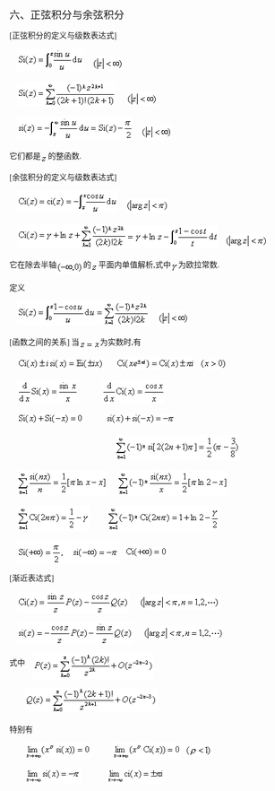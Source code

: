 <div class=Section1>
<p class=MsoNormal><span lang=ZH-CN style='font-size:14.0pt;font-family:宋体_GB2312'>六、正弦积分与余弦积分</span></p>
<p class=MsoNormal><span lang=EN-US style='font-family:宋体_GB2312'>[</span><span
lang=ZH-CN style='font-family:宋体_GB2312'>正弦积分的定义与级数表达式</span><span lang=EN-US
style='font-family:宋体_GB2312'>]</span></p>
<pre><span lang=EN-US style='font-family:宋体_GB2312'>&nbsp;&nbsp;&nbsp; </span><sub><span
lang=EN-US style='font-size:10.5pt;font-family:宋体_GB2312'><img width=120
height=41 src="res/17e9d95da129bdd93c34fb6cc6aaaa52_5717_files/image002.gif"
u1:shapes="_x0000_i1025"></span></sub><span lang=EN-US style='font-family:宋体_GB2312'>&nbsp;&nbsp;&nbsp;&nbsp;</span><sub><span
lang=EN-US style='font-size:10.5pt;font-family:宋体_GB2312'><img width=56
height=27 src="res/17e9d95da129bdd93c34fb6cc6aaaa52_5717_files/image004.gif"
u1:shapes="_x0000_i1026"></span></sub></pre><pre><span lang=EN-US
style='font-family:宋体_GB2312'>&nbsp;&nbsp;&nbsp;&nbsp;</span><sub><span
lang=EN-US style='font-size:10.5pt;font-family:宋体_GB2312'><img width=177
height=45 src="res/17e9d95da129bdd93c34fb6cc6aaaa52_5717_files/image006.gif"
u1:shapes="_x0000_i1027"></span></sub><span lang=EN-US style='font-family:宋体_GB2312'>&nbsp;&nbsp;&nbsp;&nbsp;&nbsp;</span><sub><span
lang=EN-US style='font-size:10.5pt;font-family:宋体_GB2312'><img width=56
height=27 src="res/17e9d95da129bdd93c34fb6cc6aaaa52_5717_files/image008.gif"
u1:shapes="_x0000_i1028"></span></sub></pre><pre><span lang=EN-US
style='font-family:宋体_GB2312'>&nbsp;&nbsp;&nbsp;&nbsp;</span><sub><span
lang=EN-US style='font-size:10.5pt;font-family:宋体_GB2312'><img width=207
height=41 src="res/17e9d95da129bdd93c34fb6cc6aaaa52_5717_files/image010.gif"
u1:shapes="_x0000_i1029"></span></sub><span lang=EN-US style='font-family:宋体_GB2312'>&nbsp;&nbsp;&nbsp;&nbsp;</span><sub><span
lang=EN-US style='font-size:10.5pt;font-family:宋体_GB2312'><img width=56
height=27 src="res/17e9d95da129bdd93c34fb6cc6aaaa52_5717_files/image012.gif"
u1:shapes="_x0000_i1030"></span></sub></pre>
<p class=MsoNormal><span lang=ZH-CN style='font-family:宋体_GB2312'>它们都是</span><sub><span
lang=EN-US style='font-size:10.5pt;font-family:宋体_GB2312'><img width=13
height=13 src="res/17e9d95da129bdd93c34fb6cc6aaaa52_5717_files/image014.gif"
u1:shapes="_x0000_i1031" align=absmiddle></span></sub><span lang=ZH-CN
style='font-family:宋体_GB2312'>的整函数</span><span lang=EN-US style='font-family:
宋体_GB2312'>.</span></p>
<p class=MsoNormal><span lang=EN-US style='font-family:宋体_GB2312'>[</span><span
lang=ZH-CN style='font-family:宋体_GB2312'>余弦积分的定义与级数表达式</span><span lang=EN-US
style='font-family:宋体_GB2312'>]</span></p>
<pre><span lang=EN-US style='font-family:宋体_GB2312'>&nbsp;&nbsp;&nbsp; </span><sub><span
lang=EN-US style='font-size:10.5pt;font-family:宋体_GB2312'><img width=180
height=41 src="res/17e9d95da129bdd93c34fb6cc6aaaa52_5717_files/image016.gif"
u1:shapes="_x0000_i1032"></span></sub><span lang=EN-US style='font-family:宋体_GB2312'>&nbsp;&nbsp;&nbsp;&nbsp;</span><sub><span
lang=EN-US style='font-size:10.5pt;font-family:宋体_GB2312'><img width=77
height=27 src="res/17e9d95da129bdd93c34fb6cc6aaaa52_5717_files/image018.gif"
u1:shapes="_x0000_i1033"></span></sub></pre><pre><span lang=EN-US
style='font-family:宋体_GB2312'>&nbsp;&nbsp;&nbsp;&nbsp;</span><sub><span
lang=EN-US style='font-size:10.5pt;font-family:宋体_GB2312'><img width=196
height=45 src="res/17e9d95da129bdd93c34fb6cc6aaaa52_5717_files/image020.gif"
u1:shapes="_x0000_i1034"><img width=164 height=41
src="res/17e9d95da129bdd93c34fb6cc6aaaa52_5717_files/image022.gif"
u1:shapes="_x0000_i1035"></span></sub><span lang=EN-US style='font-family:宋体_GB2312'>&nbsp;&nbsp;&nbsp;</span><sub><span
lang=EN-US style='font-size:10.5pt;font-family:宋体_GB2312'><img width=77
height=27 src="res/17e9d95da129bdd93c34fb6cc6aaaa52_5717_files/image024.gif"
u1:shapes="_x0000_i1036"></span></sub></pre>
<p class=MsoNormal><span lang=ZH-CN style='font-family:宋体_GB2312'>它在除去半轴</span><sub><span
lang=EN-US style='font-size:10.5pt;font-family:宋体_GB2312'><img width=48
height=21 src="res/17e9d95da129bdd93c34fb6cc6aaaa52_5717_files/image026.gif"
u1:shapes="_x0000_i1053" align=absmiddle></span></sub><span lang=ZH-CN
style='font-family:宋体_GB2312'>的</span><sub><span lang=EN-US style='font-size:
10.5pt;font-family:宋体_GB2312'><img width=13 height=13
src="res/17e9d95da129bdd93c34fb6cc6aaaa52_5717_files/image028.gif"
u1:shapes="_x0000_i1054" align=absmiddle></span></sub><span lang=ZH-CN
style='font-family:宋体_GB2312'>平面内单值解析</span><span lang=EN-US style='font-family:
宋体_GB2312'>,</span><span lang=ZH-CN style='font-family:宋体_GB2312'>式中</span><sub><span
lang=EN-US style='font-size:10.5pt;font-family:宋体_GB2312'><img width=13
height=17 src="res/17e9d95da129bdd93c34fb6cc6aaaa52_5717_files/image030.gif"
u1:shapes="_x0000_i1055" align=absmiddle></span></sub><span lang=ZH-CN
style='font-family:宋体_GB2312'>为欧拉常数</span><span lang=EN-US style='font-family:
宋体_GB2312'>.</span></p>
<p class=MsoNormal><span lang=ZH-CN style='font-family:宋体_GB2312'>定义</span></p>
<pre><span lang=EN-US style='font-family:宋体_GB2312'>&nbsp;&nbsp;&nbsp; </span><sub><span
lang=EN-US style='font-size:10.5pt;font-family:宋体_GB2312'><img width=237
height=45 src="res/17e9d95da129bdd93c34fb6cc6aaaa52_5717_files/image032.gif"
u1:shapes="_x0000_i1056"></span></sub><span lang=EN-US style='font-family:宋体_GB2312'>&nbsp;&nbsp;&nbsp;&nbsp;</span><sub><span
lang=EN-US style='font-size:10.5pt;font-family:宋体_GB2312'><img width=56
height=27 src="res/17e9d95da129bdd93c34fb6cc6aaaa52_5717_files/image034.gif"
u1:shapes="_x0000_i1057"></span></sub></pre>
<p class=MsoNormal><span lang=EN-US style='font-family:宋体_GB2312'>[</span><span
lang=ZH-CN style='font-family:宋体_GB2312'>函数之间的关系</span><span lang=EN-US
style='font-family:宋体_GB2312'>] </span><span lang=ZH-CN style='font-family:
宋体_GB2312'>当</span><sub><span lang=EN-US style='font-size:10.5pt;font-family:
宋体_GB2312'><img width=37 height=15
src="res/17e9d95da129bdd93c34fb6cc6aaaa52_5717_files/image036.gif"
u1:shapes="_x0000_i1058" align=absmiddle></span></sub><span lang=ZH-CN
style='font-family:宋体_GB2312'>为实数时</span><span lang=EN-US style='font-family:
宋体_GB2312'>,</span><span lang=ZH-CN style='font-family:宋体_GB2312'>有</span></p>
<pre><span lang=EN-US style='font-family:宋体_GB2312'>&nbsp;&nbsp;&nbsp; </span><sub><span
lang=EN-US style='font-size:10.5pt;font-family:宋体_GB2312'><img width=155
height=21 src="res/17e9d95da129bdd93c34fb6cc6aaaa52_5717_files/image038.gif"
u1:shapes="_x0000_i1059"></span></sub><span lang=EN-US style='font-family:宋体_GB2312'>&nbsp;&nbsp;&nbsp;&nbsp;&nbsp;&nbsp;</span><sub><span
lang=EN-US style='font-size:10.5pt;font-family:宋体_GB2312'><img width=143
height=23 src="res/17e9d95da129bdd93c34fb6cc6aaaa52_5717_files/image040.gif"
u1:shapes="_x0000_i1060"></span></sub><span lang=EN-US style='font-family:宋体_GB2312'>&nbsp;&nbsp;</span><sub><span
lang=EN-US style='font-size:10.5pt;font-family:宋体_GB2312'><img width=49
height=21 src="res/17e9d95da129bdd93c34fb6cc6aaaa52_5717_files/image042.gif"
u1:shapes="_x0000_i1061"></span></sub></pre><pre><span lang=EN-US
style='font-family:宋体_GB2312'>&nbsp;&nbsp;&nbsp;&nbsp;</span><sub><span
lang=EN-US style='font-size:10.5pt;font-family:宋体_GB2312'><img width=109
height=41 src="res/17e9d95da129bdd93c34fb6cc6aaaa52_5717_files/image044.gif"
u1:shapes="_x0000_i1062"></span></sub><span lang=EN-US style='font-family:宋体_GB2312'>&nbsp;&nbsp;&nbsp;&nbsp;&nbsp;&nbsp;&nbsp;&nbsp;&nbsp;&nbsp;&nbsp;&nbsp;</span><sub><span
lang=EN-US style='font-size:10.5pt;font-family:宋体_GB2312'><img width=113
height=41 src="res/17e9d95da129bdd93c34fb6cc6aaaa52_5717_files/image046.gif"
u1:shapes="_x0000_i1063"></span></sub></pre><pre><span lang=EN-US
style='font-family:宋体_GB2312'>&nbsp;&nbsp;&nbsp;&nbsp;</span><sub><span
lang=EN-US style='font-size:10.5pt;font-family:宋体_GB2312'><img width=119
height=21 src="res/17e9d95da129bdd93c34fb6cc6aaaa52_5717_files/image048.gif"
u1:shapes="_x0000_i1064"></span></sub><span lang=EN-US style='font-family:宋体_GB2312'>&nbsp;&nbsp;&nbsp;&nbsp;&nbsp;&nbsp;&nbsp;&nbsp;&nbsp;&nbsp;&nbsp;</span><sub><span
lang=EN-US style='font-size:10.5pt;font-family:宋体_GB2312'><img width=125
height=21 src="res/17e9d95da129bdd93c34fb6cc6aaaa52_5717_files/image050.gif"
u1:shapes="_x0000_i1065"></span></sub></pre><pre><span lang=EN-US
style='font-family:宋体_GB2312'>&nbsp;&nbsp;&nbsp;&nbsp;&nbsp;&nbsp;&nbsp;&nbsp;&nbsp;&nbsp;&nbsp;&nbsp;&nbsp;&nbsp;&nbsp;&nbsp;&nbsp;&nbsp;&nbsp;&nbsp;&nbsp;&nbsp;&nbsp;&nbsp;&nbsp;&nbsp;&nbsp;&nbsp;&nbsp;&nbsp;&nbsp;&nbsp;&nbsp;&nbsp;&nbsp;&nbsp;&nbsp;&nbsp;&nbsp;&nbsp;&nbsp;&nbsp;&nbsp;&nbsp;&nbsp;&nbsp;&nbsp;&nbsp;&nbsp;&nbsp;&nbsp;&nbsp; &nbsp;</span><sub><span
lang=EN-US style='font-size:10.5pt;font-family:宋体_GB2312'><img width=223
height=45 src="res/17e9d95da129bdd93c34fb6cc6aaaa52_5717_files/image052.gif"
u1:shapes="_x0000_i1066"></span></sub></pre><pre><span lang=EN-US
style='font-family:宋体_GB2312'>&nbsp;&nbsp;&nbsp;&nbsp;</span><sub><span
lang=EN-US style='font-size:10.5pt;font-family:宋体_GB2312'><img width=161
height=45 src="res/17e9d95da129bdd93c34fb6cc6aaaa52_5717_files/image054.gif"
u1:shapes="_x0000_i1067"></span></sub><span lang=EN-US style='font-family:宋体_GB2312'>&nbsp;&nbsp;&nbsp;&nbsp;&nbsp;</span><sub><span
lang=EN-US style='font-size:10.5pt;font-family:宋体_GB2312'><img width=197
height=45 src="res/17e9d95da129bdd93c34fb6cc6aaaa52_5717_files/image056.gif"
u1:shapes="_x0000_i1068"></span></sub></pre><pre><span lang=EN-US
style='font-family:宋体_GB2312'>&nbsp;&nbsp;&nbsp;&nbsp;</span><sub><span
lang=EN-US style='font-size:10.5pt;font-family:宋体_GB2312'><img width=129
height=45 src="res/17e9d95da129bdd93c34fb6cc6aaaa52_5717_files/image058.gif"
u1:shapes="_x0000_i1069"></span></sub><span lang=EN-US style='font-family:宋体_GB2312'>&nbsp;&nbsp;&nbsp;&nbsp;&nbsp;&nbsp;&nbsp;&nbsp;&nbsp;</span><sub><span
lang=EN-US style='font-size:10.5pt;font-family:宋体_GB2312'><img width=201
height=45 src="res/17e9d95da129bdd93c34fb6cc6aaaa52_5717_files/image060.gif"
u1:shapes="_x0000_i1070"></span></sub></pre><pre><span lang=EN-US
style='font-family:宋体_GB2312'>&nbsp;&nbsp;&nbsp;&nbsp;</span><sub><span
lang=EN-US style='font-size:10.5pt;font-family:宋体_GB2312'><img width=181
height=41 src="res/17e9d95da129bdd93c34fb6cc6aaaa52_5717_files/image062.gif"
u1:shapes="_x0000_i1071" align=absmiddle></span></sub><span lang=EN-US
style='font-family:宋体_GB2312'>&nbsp;&nbsp;&nbsp;</span><sub><span lang=EN-US
style='font-size:10.5pt;font-family:宋体_GB2312'><img width=76 height=21
src="res/17e9d95da129bdd93c34fb6cc6aaaa52_5717_files/image064.gif"
u1:shapes="_x0000_i1072" align=absmiddle></span></sub><span lang=EN-US
style='font-family:宋体_GB2312'>&nbsp;</span></pre>
<p class=MsoNormal><span lang=EN-US style='font-family:宋体_GB2312'>[</span><span
lang=ZH-CN style='font-family:宋体_GB2312'>渐近表达式</span><span lang=EN-US
style='font-family:宋体_GB2312'>]</span></p>
<pre><span lang=EN-US style='font-family:宋体_GB2312'>&nbsp;&nbsp;&nbsp; </span><sub><span
lang=EN-US style='font-size:10.5pt;font-family:宋体_GB2312'><img width=200
height=41 src="res/17e9d95da129bdd93c34fb6cc6aaaa52_5717_files/image066.gif"
u1:shapes="_x0000_i1073" align=absmiddle></span></sub><span lang=EN-US
style='font-family:宋体_GB2312'>&nbsp;&nbsp;&nbsp;&nbsp;&nbsp;</span><sub><span
lang=EN-US style='font-size:10.5pt;font-family:宋体_GB2312'><img width=145
height=27 src="res/17e9d95da129bdd93c34fb6cc6aaaa52_5717_files/image068.gif"
u1:shapes="_x0000_i1074" align=absmiddle></span></sub></pre><pre><span
lang=EN-US style='font-family:宋体_GB2312'>&nbsp;&nbsp;&nbsp;&nbsp;</span><sub><span
lang=EN-US style='font-size:10.5pt;font-family:宋体_GB2312'><img width=207
height=41 src="res/17e9d95da129bdd93c34fb6cc6aaaa52_5717_files/image070.gif"
u1:shapes="_x0000_i1075" align=absmiddle></span></sub><span lang=EN-US
style='font-family:宋体_GB2312'>&nbsp;&nbsp;&nbsp;&nbsp;&nbsp;</span><sub><span
lang=EN-US style='font-size:10.5pt;font-family:宋体_GB2312'><img width=145
height=27 src="res/17e9d95da129bdd93c34fb6cc6aaaa52_5717_files/image072.gif"
u1:shapes="_x0000_i1076" align=absmiddle></span></sub></pre>
<p class=MsoNormal><span lang=ZH-CN style='font-family:宋体_GB2312'>式中</span><span
lang=EN-US style='font-family:宋体_GB2312'>&nbsp;&nbsp;&nbsp; </span><sub><span
lang=EN-US style='font-size:10.5pt;font-family:宋体_GB2312'><img width=216
height=47 src="res/17e9d95da129bdd93c34fb6cc6aaaa52_5717_files/image074.gif"
u1:shapes="_x0000_i1077" align=absmiddle></span></sub></p>
<p class=MsoNormal><span lang=EN-US style='font-family:宋体_GB2312'>&nbsp;&nbsp;&nbsp;&nbsp;&nbsp;&nbsp;&nbsp;
</span><sub><span lang=EN-US style='font-size:10.5pt;font-family:宋体_GB2312'><img
width=236 height=47 src="res/17e9d95da129bdd93c34fb6cc6aaaa52_5717_files/image076.gif"
u1:shapes="_x0000_i1078"></span></sub></p>
<p class=MsoNormal><span lang=ZH-CN style='font-family:宋体_GB2312'>特别有</span></p>
<pre><span lang=EN-US style='font-family:宋体_GB2312'>&nbsp;&nbsp;&nbsp;&nbsp;&nbsp;&nbsp;&nbsp; </span><sub><span
lang=EN-US style='font-size:10.5pt;font-family:宋体_GB2312'><img width=117
height=31 src="res/17e9d95da129bdd93c34fb6cc6aaaa52_5717_files/image078.gif"
u1:shapes="_x0000_i1079" align=absmiddle></span></sub><span lang=EN-US
style='font-family:宋体_GB2312'>&nbsp;&nbsp;&nbsp;&nbsp;&nbsp;&nbsp;&nbsp;&nbsp;&nbsp;&nbsp;&nbsp;</span><sub><span
lang=EN-US style='font-size:10.5pt;font-family:宋体_GB2312'><img width=123
height=31 src="res/17e9d95da129bdd93c34fb6cc6aaaa52_5717_files/image080.gif"
u1:shapes="_x0000_i1080" align=absmiddle></span></sub><span lang=EN-US
style='font-family:宋体_GB2312'>&nbsp;&nbsp;</span><sub><span lang=EN-US
style='font-size:10.5pt;font-family:宋体_GB2312'><img width=49 height=21
src="res/17e9d95da129bdd93c34fb6cc6aaaa52_5717_files/image082.gif"
u1:shapes="_x0000_i1081" align=absmiddle></span></sub></pre><pre><span
lang=EN-US style='font-family:宋体_GB2312'>&nbsp;&nbsp;&nbsp;&nbsp;&nbsp;&nbsp;&nbsp;&nbsp;</span><sub><span
lang=EN-US style='font-size:10.5pt;font-family:宋体_GB2312'><img width=100
height=29 src="res/17e9d95da129bdd93c34fb6cc6aaaa52_5717_files/image084.gif"
u1:shapes="_x0000_i1082"></span></sub><span lang=EN-US style='font-family:宋体_GB2312'>&nbsp;&nbsp;&nbsp;&nbsp;&nbsp;&nbsp;&nbsp;&nbsp;&nbsp;&nbsp;&nbsp;&nbsp;&nbsp;</span><sub><span
lang=EN-US style='font-size:10.5pt;font-family:宋体_GB2312'><img width=104
height=29 src="res/17e9d95da129bdd93c34fb6cc6aaaa52_5717_files/image086.gif"
u1:shapes="_x0000_i1083"></span></sub></pre></div>